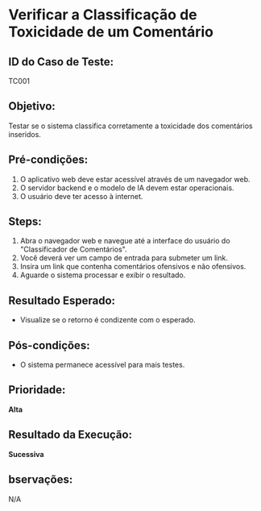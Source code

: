 # Verificar a Classificação de Toxicidade de um Comentário

## ID do Caso de Teste:
TC001

## Objetivo: 
Testar se o sistema classifica corretamente a toxicidade dos comentários inseridos.

## Pré-condições:
1. O aplicativo web deve estar acessível através de um navegador web.
2. O servidor backend e o modelo de IA devem estar operacionais.
3. O usuário deve ter acesso à internet.

## Steps:
1. Abra o navegador web e navegue até a interface do usuário do "Classificador de Comentários".
2. Você deverá ver um campo de entrada para submeter um link.
3. Insira um link que contenha comentários ofensivos e não ofensivos.
4. Aguarde o sistema processar e exibir o resultado.

## Resultado Esperado:
- Visualize se o retorno é condizente com o esperado.

## Pós-condições:
- O sistema permanece acessível para mais testes.

## Prioridade: 
**Alta**

## Resultado da Execução:
**Sucessiva**

## bservações:
N/A
